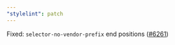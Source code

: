 ```yaml
---
"stylelint": patch
---
```


Fixed: `selector-no-vendor-prefix` end positions ([#6261](https://github.com/stylelint/stylelint/pull/6261))
